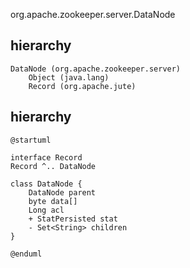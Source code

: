 org.apache.zookeeper.server.DataNode

## hierarchy
```
DataNode (org.apache.zookeeper.server)
    Object (java.lang)
    Record (org.apache.jute)
```

## hierarchy
```plantuml
@startuml

interface Record
Record ^.. DataNode

class DataNode {
    DataNode parent
    byte data[]
    Long acl
    + StatPersisted stat
    - Set<String> children
}

@enduml
```